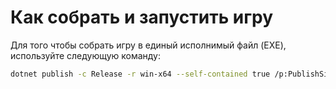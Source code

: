 ﻿# Как собрать и запустить игру

Для того чтобы собрать игру в единый исполнимый файл (EXE), используйте следующую команду:

```bash
dotnet publish -c Release -r win-x64 --self-contained true /p:PublishSingleFile=true /p:IncludeAllContentForSelfExtract=true
